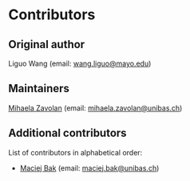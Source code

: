 # Contributors

## Original author

Liguo Wang (email: wang.liguo@mayo.edu)

## Maintainers

[Mihaela Zavolan](https://git.scicore.unibas.ch/zavolan) (email: mihaela.zavolan@unibas.ch)

## Additional contributors

List of contributors in alphabetical order:

-  [Maciej Bak](https://angrymaciek.github.io/) (email: maciej.bak@unibas.ch)
